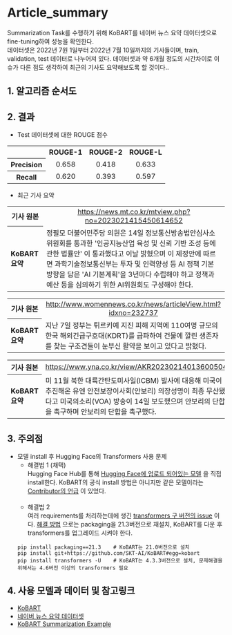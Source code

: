 # Article_summary
 Summarization Task를 수행하기 위해 KoBART를 네이버 뉴스 요약 데이터셋으로 fine-tuning하여 성능을 확인한다.<br>
 데이터셋은 2022년 7원 1일부터 2022년 7월 10일까지의 기사들이며, train, validation, test 데이터로 나누어져 있다. 데이터셋과 약 6개월 정도의 시간차이로 이슈가 다른 점도 생각하여 최근의 기사도 요약해보도록 할 것이다..

## 1. 알고리즘 순서도
## 2. 결과
- Test 데이터셋에 대한 ROUGE 점수<br>
<table border ="0">
    <tr align="center">
      <th></th><th>ROUGE-1</th><th>ROUGE-2</th><th>ROUGE-L</th>
    </tr>
    <tr align="center">
      <th>Precision</th><td>0.658</td><td>0.418</td><td>0.633</td>
    </tr>
    <tr align="center">
      <th >Recall</th><td>0.620</td><td>0.393</td><td>0.597</td>
    </tr>
</table>

- 최근 기사 요약<br>
<table border ="0">
    <tr align="center">
      <th>기사 원본</th><td><a href="https://news.mt.co.kr/mtview.php?no=2023021415450614652">https://news.mt.co.kr/mtview.php?no=2023021415450614652</a></td>
    </tr>
    <tr align="left">
      <th>KoBART 요약</th><td>정필모 더불어민주당 의원은 14일 정보통신방송법안심사소위원회를 통과한 '인공지능산업 육성 및 신뢰 기반 조성 등에 관한 법률안' 이 통과했다고 이날 밝혔으며 이 제정안에 따르면 과학기술정보통신부는 투자 및 인력양성 등 AI 정책 기본 방향을 담은 'AI 기본계획'을 3년마다 수립해야 하고 정책과 예산 등을 심의하기 위한 AI위원회도 구성해야 한다.</td>
    </tr>
</table>
<table border ="0">
    <tr align="center">
      <th>기사 원본</th><td><a href="http://www.womennews.co.kr/news/articleView.html?idxno=232737">http://www.womennews.co.kr/news/articleView.html?idxno=232737</a></td>
    </tr>
    <tr align="left">
      <th>KoBART 요약</th><td>지난 7일 정부는 튀르키예 지진 피해 지역에 110여명 규모의 한국 해외긴급구호대(KDRT)를 급파하여 건물에 깔린 생존자를 찾는 구조견들이 눈부신 활약을 보이고 있다고 밝혔다.</td>
    </tr>
</table>
<table border ="0">
    <tr align="center">
      <th>기사 원본</th><td><a href="https://www.yna.co.kr/view/AKR20230214013600504">https://www.yna.co.kr/view/AKR20230214013600504</a></td>
    </tr>
    <tr align="left">
      <th>KoBART 요약</th><td>미 11월 북한 대륙간탄도미사일(ICBM) 발사에 대응해 미국이 추진해온 유엔 안전보장이사회(안보리) 의장성명이 최종 무산됐다고 미국의소리(VOA) 방송이 14일 보도했으며 안보리의 단합을 촉구하며 안보리의 단합을 촉구했다.</td>
    </tr>
</table>

## 3. 주의점
- 모델 install 후 Hugging Face의 Transformers 사용 문제
  - 해결법 1 (채택) <br>
  Hugging Face Hub를 통해 [Hugging Face에 업로드 되어있는 모델](https://huggingface.co/gogamza/kobart-base-v2) 을 직접 install한다.
  KoBART의 공식 install 방법은 아니지만 같은 모델이라는 [Contributor의 언급](https://github.com/SKT-AI/KoBART/issues/17) 이 있었다.
  <br><br>
  - 해결법 2 <br>
  여러 requirements를 처리하는데에 생긴 [transformers 구 버전의 issue](https://github.com/huggingface/transformers/issues/20799) 이다.
  [해결 방법](https://github.com/CompVis/latent-diffusion/issues/207) 으로는 packaging을 21.3버전으로 재설치, KoBART를 다운 후 transformers를 업그레이드 시켜야 한다.
  ```
  pip install packaging==21.3    # KoBART는 21.0버전으로 설치
  pip install git+https://github.com/SKT-AI/KoBART#egg=kobart
  pip install transformers -U    # KoBART는 4.3.3버전으로 설치, 문제해결을 위해서는 4.6버전 이상의 transformers 필요
  ```

## 4. 사용 모델과 데이터 및 참고링크
- [KoBART](https://github.com/SKT-AI/KoBART)
- [네이버 뉴스 요약 데이터셋](https://huggingface.co/datasets/daekeun-ml/naver-news-summarization-ko)
- [KoBART Summarization Example](https://github.com/seujung/KoBART-summarization)